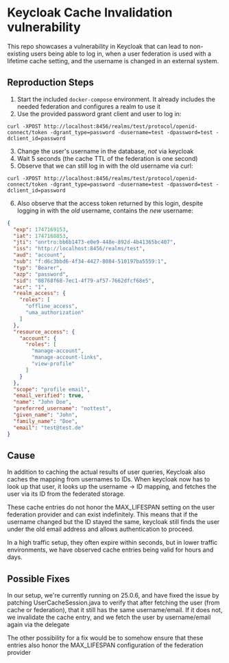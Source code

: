 # Keycloak Cache Invalidation vulnerability

This repo showcases a vulnerability in Keycloak that can lead to non-existing users being able to log in, when a user federation is used with a lifetime cache setting, and the username is changed in an external system.

## Reproduction Steps
1. Start the included `docker-compose` environment. It already includes the needed federation and configures a realm to use it
2. Use the provided password grant client and user to log in:

```
curl -XPOST http://localhost:8456/realms/test/protocol/openid-connect/token -dgrant_type=password -dusername=test -dpassword=test -dclient_id=password
```

3. Change the user's username in the database, *not* via keycloak
4. Wait 5 seconds (the cache TTL of the federation is one second)
5. Observe that we can still log in with the old username via curl:

```
curl -XPOST http://localhost:8456/realms/test/protocol/openid-connect/token -dgrant_type=password -dusername=test -dpassword=test -dclient_id=password
```

6. Also observe that the access token returned by this login, despite logging in with the *old* username, contains the *new* username:

```json
{
  "exp": 1747169153,
  "iat": 1747168853,
  "jti": "onrtro:bb6b1473-e0e9-448e-892d-4b41365bc407",
  "iss": "http://localhost:8456/realms/test",
  "aud": "account",
  "sub": "f:d6c3bbd6-4f34-4427-8084-510197ba5559:1",
  "typ": "Bearer",
  "azp": "password",
  "sid": "08768f68-7ec1-4f79-af57-7662dfcf68e5",
  "acr": "1",
  "realm_access": {
    "roles": [
      "offline_access",
      "uma_authorization"
    ]
  },
  "resource_access": {
    "account": {
      "roles": [
        "manage-account",
        "manage-account-links",
        "view-profile"
      ]
    }
  },
  "scope": "profile email",
  "email_verified": true,
  "name": "John Doe",
  "preferred_username": "nottest",
  "given_name": "John",
  "family_name": "Doe",
  "email": "test@test.de"
}
```

## Cause
In addition to caching the actual results of user queries, Keycloak also caches the mapping from usernames to IDs.
When keycloak now has to look up that user, it looks up the username -> ID mapping, and fetches the user via its ID from the federated storage.

These cache entries do not honor the MAX_LIFESPAN setting on the user federation provider and can exist indefinitely.
This means that if the username changed but the ID stayed the same, keycloak still finds the user under the old email address and allows authentication to proceed.

In a high traffic setup, they often expire within seconds, but in lower traffic environments, we have observed cache entries being valid for hours and days.

## Possible Fixes
In our setup, we're currently running on 25.0.6, and have fixed the issue by patching UserCacheSession.java to verify that after fetching the user (from cache or federation), that it still has the same username/email.
If it does not, we invalidate the cache entry, and we fetch the user by username/email again via the delegate

The other possibility for a fix would be to somehow ensure that these entries also honor the MAX_LIFESPAN configuration of the federation provider